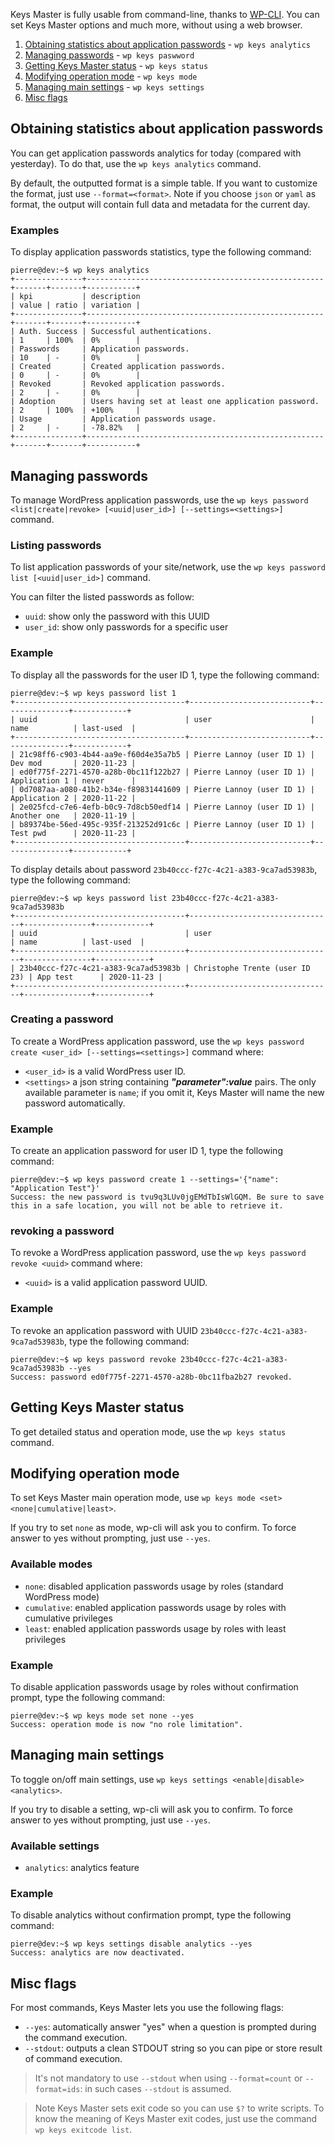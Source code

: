 Keys Master is fully usable from command-line, thanks to [WP-CLI](https://wp-cli.org/). You can set Keys Master options and much more, without using a web browser.

1. [Obtaining statistics about application passwords](#obtaining-statistics-about-application-passwords) - `wp keys analytics`
2. [Managing passwords](#managing-passwords) - `wp keys paswword`
3. [Getting Keys Master status](#getting-keys-master-status) - `wp keys status`
4. [Modifying operation mode](#modifying-operation-mode) - `wp keys mode`
5. [Managing main settings](#managing-main-settings) - `wp keys settings`
6. [Misc flags](#misc-flags)

## Obtaining statistics about application passwords

You can get application passwords analytics for today (compared with yesterday). To do that, use the `wp keys analytics` command.

By default, the outputted format is a simple table. If you want to customize the format, just use `--format=<format>`. Note if you choose `json` or `yaml` as format, the output will contain full data and metadata for the current day.

### Examples

To display application passwords statistics, type the following command:
```console
pierre@dev:~$ wp keys analytics
+---------------+-----------------------------------------------------+-------+-------+-----------+
| kpi           | description                                         | value | ratio | variation |
+---------------+-----------------------------------------------------+-------+-------+-----------+
| Auth. Success | Successful authentications.                         | 1     | 100%  | 0%        |
| Passwords     | Application passwords.                              | 10    | -     | 0%        |
| Created       | Created application passwords.                      | 0     | -     | 0%        |
| Revoked       | Revoked application passwords.                      | 2     | -     | 0%        |
| Adoption      | Users having set at least one application password. | 2     | 100%  | +100%     |
| Usage         | Application passwords usage.                        | 2     | -     | -78.82%   |
+---------------+-----------------------------------------------------+-------+-------+-----------+
```

## Managing passwords

To manage WordPress application passwords, use the `wp keys password <list|create|revoke> [<uuid|user_id>] [--settings=<settings>]` command.

### Listing passwords

To list application passwords of your site/network, use the `wp keys password list [<uuid|user_id>]` command.

You can filter the listed passwords as follow:

- `uuid`: show only the password with this UUID
- `user_id`: show only passwords for a specific user

### Example

To display all the passwords for the user ID 1, type the following command:
```console
pierre@dev:~$ wp keys password list 1
+--------------------------------------+---------------------------+---------------+------------+
| uuid                                 | user                      | name          | last-used  |
+--------------------------------------+---------------------------+---------------+------------+
| 21c98ff6-c903-4b44-aa9e-f60d4e35a7b5 | Pierre Lannoy (user ID 1) | Dev mod       | 2020-11-23 |
| ed0f775f-2271-4570-a28b-0bc11f122b27 | Pierre Lannoy (user ID 1) | Application 1 | never      |
| 0d7087aa-a080-41b2-b34e-f89831441609 | Pierre Lannoy (user ID 1) | Application 2 | 2020-11-22 |
| 2e025fcd-c7e6-4efb-b0c9-7d8cb50edf14 | Pierre Lannoy (user ID 1) | Another one   | 2020-11-19 |
| b89374be-56ed-495c-935f-213252d91c6c | Pierre Lannoy (user ID 1) | Test pwd      | 2020-11-23 |
+--------------------------------------+---------------------------+---------------+------------+
```

To display details about password `23b40ccc-f27c-4c21-a383-9ca7ad53983b`, type the following command:
```console
pierre@dev:~$ wp keys password list 23b40ccc-f27c-4c21-a383-9ca7ad53983b
+--------------------------------------+--------------------------------+---------------+------------+
| uuid                                 | user                           | name          | last-used  |
+--------------------------------------+--------------------------------+---------------+------------+
| 23b40ccc-f27c-4c21-a383-9ca7ad53983b | Christophe Trente (user ID 23) | App test      | 2020-11-23 |
+--------------------------------------+--------------------------------+---------------+------------+
```

### Creating a password

To create a WordPress application password, use the `wp keys password create <user_id> [--settings=<settings>]` command where:

- `<user_id>` is a valid WordPress user ID.
- `<settings>` a json string containing ***"parameter":value*** pairs. The only available parameter is `name`; if you omit it, Keys Master will name the new password automatically.

### Example

To create an application password for user ID 1, type the following command:
```console
pierre@dev:~$ wp keys password create 1 --settings='{"name": "Application Test"}'
Success: the new password is tvu9q3LUv0jgEMdTbIsWlGQM. Be sure to save this in a safe location, you will not be able to retrieve it.
```

### revoking a password

To revoke a WordPress application password, use the `wp keys password revoke <uuid>` command where:

- `<uuid>` is a valid application password UUID.

### Example

To revoke an application password with UUID `23b40ccc-f27c-4c21-a383-9ca7ad53983b`, type the following command:
```console
pierre@dev:~$ wp keys password revoke 23b40ccc-f27c-4c21-a383-9ca7ad53983b --yes
Success: password ed0f775f-2271-4570-a28b-0bc11fba2b27 revoked.
```

## Getting Keys Master status

To get detailed status and operation mode, use the `wp keys status` command.

## Modifying operation mode

To set Keys Master main operation mode, use `wp keys mode <set> <none|cumulative|least>`.

If you try to set `none` as mode, wp-cli will ask you to confirm. To force answer to yes without prompting, just use `--yes`.

### Available modes

- `none`: disabled application passwords usage by roles (standard WordPress mode)
- `cumulative`: enabled application passwords usage by roles with cumulative privileges
- `least`: enabled application passwords usage by roles with least privileges

### Example

To disable application passwords usage by roles without confirmation prompt, type the following command:
```console
pierre@dev:~$ wp keys mode set none --yes
Success: operation mode is now "no role limitation".
```

## Managing main settings

To toggle on/off main settings, use `wp keys settings <enable|disable> <analytics>`.

If you try to disable a setting, wp-cli will ask you to confirm. To force answer to yes without prompting, just use `--yes`.

### Available settings

- `analytics`: analytics feature

### Example

To disable analytics without confirmation prompt, type the following command:
```console
pierre@dev:~$ wp keys settings disable analytics --yes
Success: analytics are now deactivated.
```

## Misc flags

For most commands, Keys Master lets you use the following flags:
- `--yes`: automatically answer "yes" when a question is prompted during the command execution.
- `--stdout`: outputs a clean STDOUT string so you can pipe or store result of command execution.

> It's not mandatory to use `--stdout` when using `--format=count` or `--format=ids`: in such cases `--stdout` is assumed.

> Note Keys Master sets exit code so you can use `$?` to write scripts.
> To know the meaning of Keys Master exit codes, just use the command `wp keys exitcode list`.